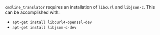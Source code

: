 `cmdline_translator` requires an installation of `libcurl` and `libjson-c`.  This can be accomplished with:

* `apt-get install libcurl4-openssl-dev`
* `apt-get install libjson-c-dev`
